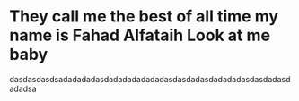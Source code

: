 # They call me the best of all time my name is Fahad Alfataih Look at me baby 

dasdasdasdsadadadadasdadadadadadadasdasdadasdadadadasdasdadasdadadsa